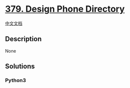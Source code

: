 # [379. Design Phone Directory](https://leetcode.com/problems/design-phone-directory)

[中文文档](/leetcode/0300-0399/0379.Design%20Phone%20Directory/README.md)

## Description

None

## Solutions

<!-- tabs:start -->

### **Python3**

```python

```

<!-- tabs:end -->
